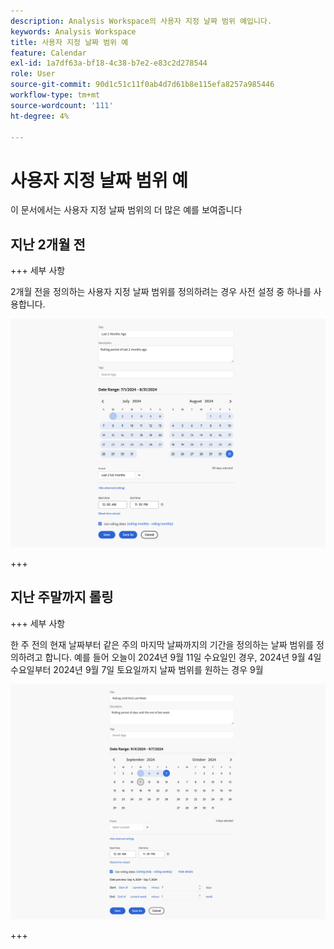 ```yaml
---
description: Analysis Workspace의 사용자 지정 날짜 범위 예입니다.
keywords: Analysis Workspace
title: 사용자 지정 날짜 범위 예
feature: Calendar
exl-id: 1a7df63a-bf18-4c38-b7e2-e83c2d278544
role: User
source-git-commit: 90d1c51c11f0ab4d7d61b8e115efa8257a985446
workflow-type: tm+mt
source-wordcount: '111'
ht-degree: 4%

---
```


# 사용자 지정 날짜 범위 예

이 문서에서는 사용자 지정 날짜 범위의 더 많은 예를 보여줍니다



## 지난 2개월 전

+++ 세부 사항

2개월 전을 정의하는 사용자 지정 날짜 범위를 정의하려는 경우 사전 설정 중 하나를 사용합니다.

![지난 2개월 전](assets/date-range-example-simple.png)

+++


## 지난 주말까지 롤링

+++ 세부 사항

한 주 전의 현재 날짜부터 같은 주의 마지막 날짜까지의 기간을 정의하는 날짜 범위를 정의하려고 합니다. 예를 들어 오늘이 2024년 9월 11일 수요일인 경우, 2024년 9월 4일 수요일부터 2024년 9월 7일 토요일까지 날짜 범위를 원하는 경우 9월

![날짜 범위 예](assets/date-range-example.png)

+++

<!--
## Example: Use a 7-day rolling date range

You can create a date range that specifies a 7-day rolling window that ends one week ago:

![](assets/create_date_range.png)

Use *`rolling daily`*.

* The Start settings would be *`current day minus 6 days`*.

* The End settings would be *`current day minus 7 days`*.

This date range can be a component that you drag onto any freeform table.
-->